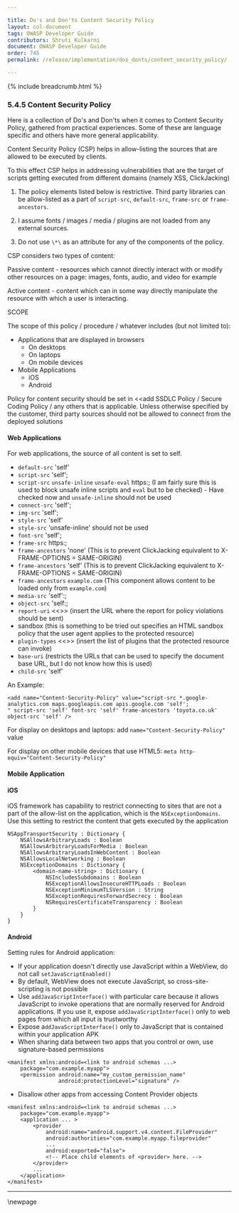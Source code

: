 ```yaml
---

title: Do's and Don'ts Content Security Policy
layout: col-document
tags: OWASP Developer Guide
contributors: Shruti Kulkarni
document: OWASP Developer Guide
order: 745
permalink: /release/implementation/dos_donts/content_security_policy/

---
```


{% include breadcrumb.html %}

### 5.4.5 Content Security Policy

Here is a collection of Do's and Don'ts when it comes to Content Security Policy, gathered from practical experiences.
Some of these are language specific and others have more general applicability.

Content Security Policy (CSP) helps in allow-listing the sources that are allowed to be executed by clients.

To this effect CSP helps in addressing vulnerabilities that are the target of scripts getting executed
from different domains (namely XSS, ClickJacking)  

1. The policy elements listed below is restrictive.
    Third party libraries can be allow-listed as a part of `script-src`, `default-src`, `frame-src`
    or `frame-ancestors`.

2. I assume fonts / images / media / plugins are not loaded from any external sources.

3. Do not use `\*\` as an attribute for any of the components of the policy.

CSP considers two types of content:

Passive content - resources which cannot directly interact with or modify other resources on a page:
images, fonts, audio, and video for example

Active content - content which can in some way directly manipulate the resource with which a user is interacting.

SCOPE

The scope of this policy / procedure / whatever includes (but not limited to):

- Applications that are displayed in browsers
  - On desktops
  - On laptops
  - On mobile devices
- Mobile Applications
  - iOS
  - Android

Policy for content security should be set in <<add SSDLC Policy / Secure Coding Policy / any others that is applicable.
Unless otherwise specified  by the customer, third party sources should not be allowed
to connect from the deployed solutions

#### Web Applications

For web applications, the source of all content is set to self.

- `default-src` 'self'
- `script-src` 'self';
- `script-src` `unsafe-inline` `unsafe-eval` https:; (I am fairly sure this is used to block unsafe inline scripts
    and `eval` but to be checked) - Have checked now and `unsafe-inline` should not be used
- `connect-src` 'self';
- `img-src` 'self';
- `style-src` 'self'
- `style-src` 'unsafe-inline' should not be used
- `font-src` 'self';
- `frame-src` https:;
- `frame-ancestors` 'none' (This is to prevent ClickJacking equivalent to X-FRAME-OPTIONS = SAME-ORIGIN)
- `frame-ancestors` 'self' (This is to prevent ClickJacking equivalent to X-FRAME-OPTIONS = SAME-ORIGIN)
- `frame-ancestors` `example.com` (This component allows content to be loaded only from `example.com`)
- `media-src` 'self':;
- `object-src` 'self:;
- `report-uri` <<>> (insert the URL where the report for policy violations should be sent)
- sandbox (this is something to be tried out specifies an HTML sandbox policy
     that the user agent applies to the protected resource)
- `plugin-types` <<>> (insert the list of plugins that the protected resource can invoke)
- `base-uri` (restricts the URLs that can be used to specify the document base URL, but I do not know how this is used)
- `child-src` 'self'

An Example:

```text
<add name="Content-Security-Policy" value="script-src *.google-analytics.com maps.googleapis.com apis.google.com 'self';
" script-src 'self' font-src 'self' frame-ancestors 'toyota.co.uk' object-src 'self' />
```

For display on desktops and laptops: add `name="Content-Security-Policy"` value

For display on other mobile devices that use HTML5: `meta http-equiv="Content-Security-Policy"`

#### Mobile Application

#### iOS

iOS framework has capability to restrict connecting to sites that are not a part of the allow-list on the application,
which is the `NSExceptionDomains`. Use this setting to restrict the content that gets executed by the application

```text
NSAppTransportSecurity : Dictionary {
    NSAllowsArbitraryLoads : Boolean
    NSAllowsArbitraryLoadsForMedia : Boolean
    NSAllowsArbitraryLoadsInWebContent : Boolean
    NSAllowsLocalNetworking : Boolean
    NSExceptionDomains : Dictionary {
        <domain-name-string> : Dictionary {
            NSIncludesSubdomains : Boolean
            NSExceptionAllowsInsecureHTTPLoads : Boolean
            NSExceptionMinimumTLSVersion : String
            NSExceptionRequiresForwardSecrecy : Boolean   
            NSRequiresCertificateTransparency : Boolean
        }
    }
}
```

#### Android

Setting rules for Android application:

- If your application doesn't directly use JavaScript within a WebView, do not call `setJavaScriptEnabled()`
- By default, WebView does not execute JavaScript, so cross-site-scripting is not possible
- Use `addJavaScriptInterface()` with particular care because it allows JavaScript to invoke operations
    that are normally reserved for Android applications. If you use it, expose `addJavaScriptInterface()`
    only to web pages from which all input is trustworthy
- Expose a`ddJavaScriptInterface()` only to JavaScript that is contained within your application APK
- When sharing data between two apps that you control or own, use signature-based permissions

```text
<manifest xmlns:android=<link to android schemas ...>
    package="com.example.myapp">
    <permission android:name="my_custom_permission_name"
                android:protectionLevel="signature" />
```

- Disallow other apps from accessing Content Provider objects

```text
<manifest xmlns:android=<link to android schemas ...>
    package="com.example.myapp">
    <application ... >
        <provider
            android:name="android.support.v4.content.FileProvider"
            android:authorities="com.example.myapp.fileprovider"
            ...
            android:exported="false">
            <!-- Place child elements of <provider> here. -->
        </provider>
        ...
    </application>
</manifest>
```

----

\newpage
